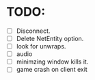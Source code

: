 # TODO:
- [ ] Disconnect.
- [ ] Delete NetEntity option.
- [ ] look for unwraps.
- [ ] audio
- [ ] minimzing window kills it.
- [ ] game crash on client exit